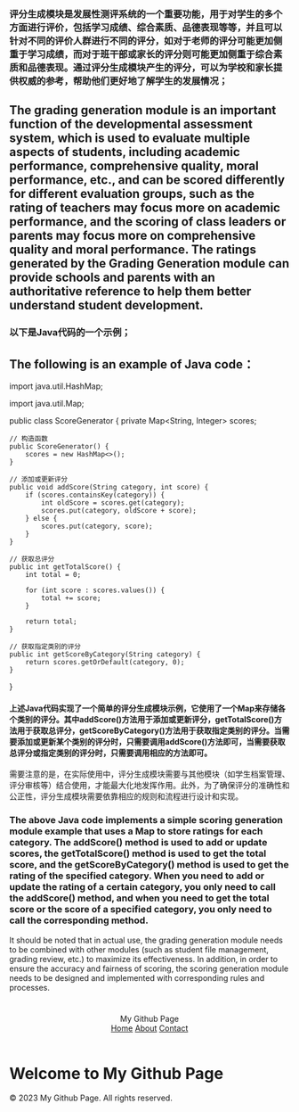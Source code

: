 ### 评分生成模块是发展性测评系统的一个重要功能，用于对学生的多个方面进行评价，包括学习成绩、综合素质、品德表现等等，并且可以针对不同的评价人群进行不同的评分，如对于老师的评分可能更加侧重于学习成绩，而对于班干部或家长的评分则可能更加侧重于综合素质和品德表现。通过评分生成模块产生的评分，可以为学校和家长提供权威的参考，帮助他们更好地了解学生的发展情况；

## The grading generation module is an important function of the developmental assessment system, which is used to evaluate multiple aspects of students, including academic performance, comprehensive quality, moral performance, etc., and can be scored differently for different evaluation groups, such as the rating of teachers may focus more on academic performance, and the scoring of class leaders or parents may focus more on comprehensive quality and moral performance. The ratings generated by the Grading Generation module can provide schools and parents with an authoritative reference to help them better understand student development.


### 以下是Java代码的一个示例；

## The following is an example of Java code：


import java.util.HashMap;

import java.util.Map;

public class ScoreGenerator {
    private Map<String, Integer> scores;

    // 构造函数
    public ScoreGenerator() {
        scores = new HashMap<>();
    }

    // 添加或更新评分
    public void addScore(String category, int score) {
        if (scores.containsKey(category)) {
            int oldScore = scores.get(category);
            scores.put(category, oldScore + score);
        } else {
            scores.put(category, score);
        }
    }

    // 获取总评分
    public int getTotalScore() {
        int total = 0;

        for (int score : scores.values()) {
            total += score;
        }

        return total;
    }

    // 获取指定类别的评分
    public int getScoreByCategory(String category) {
        return scores.getOrDefault(category, 0);
    }
}


#### 上述Java代码实现了一个简单的评分生成模块示例，它使用了一个Map来存储各个类别的评分。其中addScore()方法用于添加或更新评分，getTotalScore()方法用于获取总评分，getScoreByCategory()方法用于获取指定类别的评分。当需要添加或更新某个类别的评分时，只需要调用addScore()方法即可，当需要获取总评分或指定类别的评分时，只需要调用相应的方法即可。


需要注意的是，在实际使用中，评分生成模块需要与其他模块（如学生档案管理、评分审核等）结合使用，才能最大化地发挥作用。此外，为了确保评分的准确性和公正性，评分生成模块需要依靠相应的规则和流程进行设计和实现。

### The above Java code implements a simple scoring generation module example that uses a Map to store ratings for each category. The addScore() method is used to add or update scores, the getTotalScore() method is used to get the total score, and the getScoreByCategory() method is used to get the rating of the specified category. When you need to add or update the rating of a certain category, you only need to call the addScore() method, and when you need to get the total score or the score of a specified category, you only need to call the corresponding method.

It should be noted that in actual use, the grading generation module needs to be combined with other modules (such as student file management, grading review, etc.) to maximize its effectiveness. In addition, in order to ensure the accuracy and fairness of scoring, the scoring generation module needs to be designed and implemented with corresponding rules and processes.

# <body>
  <header>
    <div class="logo">My Github Page</div>
    <nav>
      <a href="#">Home</a>
      <a href="#">About</a>
      <a href="#">Contact</a>
    </nav>
  </header>
  <h1>Welcome to My Github Page</h1>
  <footer>&copy; 2023 My Github Page. All rights reserved.</footer>
</body>
</html>
